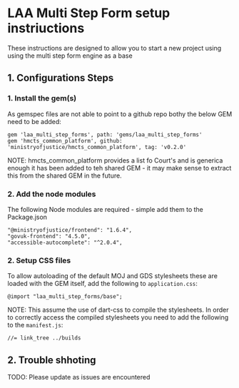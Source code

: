 # LAA Multi Step Form setup instriuctions

These instructions are designed to allow you to start a new project
using using the multi step form engine as a base

## 1. Configurations Steps

### 1. Install the gem(s)

As gemspec files are not able to point to a github repo bothy the below GEM need
to be added:

```
gem 'laa_multi_step_forms', path: 'gems/laa_multi_step_forms'
gem 'hmcts_common_platform', github: 'ministryofjustice/hmcts_common_platform', tag: 'v0.2.0'
```

NOTE: hmcts_common_platform provides a list fo Court's and is generica enough it has
been added to teh shared GEM - it may make sense to extract this from the shared
GEM in the future.

### 2. Add the node modules

The following Node modules are required - simple add them to the Package.json

```
"@ministryofjustice/frontend": "1.6.4",
"govuk-frontend": "4.5.0",
"accessible-autocomplete": "^2.0.4",
```

### 2. Setup CSS files

To allow autoloading of the default MOJ and GDS stylesheets these are loaded with
the GEM itself, add the following to `application.css`:

```
@import "laa_multi_step_forms/base";
```

NOTE: This assume the use of dart-css to compile the stylesheets. In order to
correctly access the compiled stylesheets you need to add the following to
the `manifest.js`:

```
//= link_tree ../builds
```

## 2. Trouble shhoting

TODO: Please update as issues are encountered
